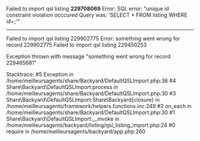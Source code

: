 
Failed to import qsl listing **229708069**
Error: SQL error: "unique id constraint violation occcured
Query was: 'SELECT * FROM listing WHERE id=;'"

---
Failed to import qsl listing 229902775
Error: something went wrong for record 229902775
Failed to import qsl listing 229450253

Exception thrown with message "something went wrong for record 229465681"

Stacktrace:
#5 Exception in /home/meilleursagents/share/Backyard/DefaultQSLImport.php:36
#4 Share\Backyard\DefaultQSLImport:process in /home/meilleursagents/share/Backyard/DefaultQSLImport.php:30
#3 Share\Backyard\DefaultQSLImport:Share\Backyard\{closure} in /home/meilleursagents/framework/helpers.functions.inc:249
#2 on_each in /home/meilleursagents/share/Backyard/DefaultQSLImport.php:30
#1 Share\Backyard\DefaultQSLImport:__invoke in /home/meilleursagents/backyard/listing/qsl_listing_import.php:24
#0 require in /home/meilleursagents/backyard/app.php:260

